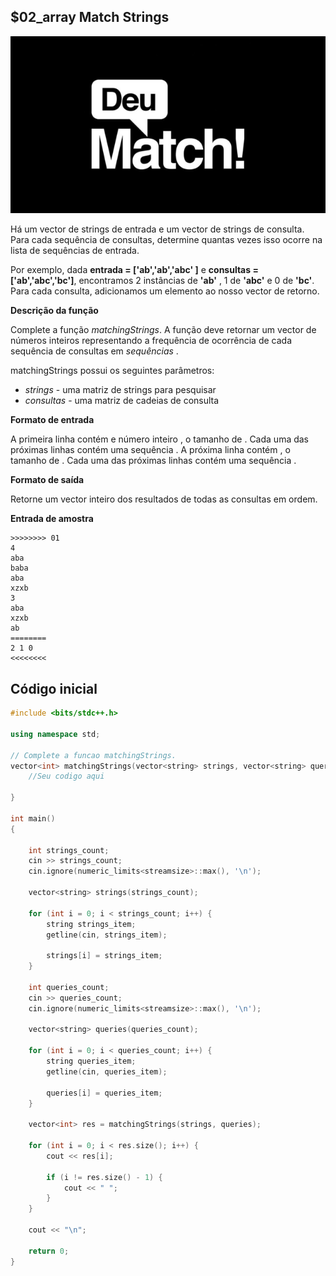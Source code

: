 ## $02_array Match Strings

![](__capa.jpg)

Há um vector de strings de entrada e um vector de strings de consulta. Para cada sequência de consultas, determine quantas vezes isso ocorre na lista de sequências de entrada.

Por exemplo, dada  **entrada = ['ab','ab','abc' ]** e **consultas = ['ab','abc','bc']**, encontramos 2 instâncias de **'ab'** , 1 de **'abc'** e 0 de **'bc'**. Para cada consulta, adicionamos um elemento ao nosso vector de retorno. 

**Descrição da função**

Complete a função *matchingStrings*. A função deve retornar um vector de números inteiros representando a frequência de ocorrência de cada sequência de consultas em *sequências* .

matchingStrings possui os seguintes parâmetros:

- *strings* - uma matriz de strings para pesquisar
- *consultas* - uma matriz de cadeias de consulta

**Formato de entrada**

A primeira linha contém e número inteiro , o tamanho de . Cada uma das próximas linhas contém uma sequência . A próxima linha contém , o tamanho de . Cada uma das próximas linhas contém uma sequência . 

**Formato de saída**

Retorne um vector inteiro dos resultados de todas as consultas em ordem.

**Entrada de amostra**

```
>>>>>>>> 01
4 
aba 
baba 
aba 
xzxb 
3 
aba 
xzxb 
ab
========
2 1 0
<<<<<<<<
```

## Código inicial

```cpp
#include <bits/stdc++.h>

using namespace std;

// Complete a funcao matchingStrings.
vector<int> matchingStrings(vector<string> strings, vector<string> queries) {
    //Seu codigo aqui
    
}

int main()
{

    int strings_count;
    cin >> strings_count;
    cin.ignore(numeric_limits<streamsize>::max(), '\n');

    vector<string> strings(strings_count);

    for (int i = 0; i < strings_count; i++) {
        string strings_item;
        getline(cin, strings_item);

        strings[i] = strings_item;
    }

    int queries_count;
    cin >> queries_count;
    cin.ignore(numeric_limits<streamsize>::max(), '\n');

    vector<string> queries(queries_count);

    for (int i = 0; i < queries_count; i++) {
        string queries_item;
        getline(cin, queries_item);

        queries[i] = queries_item;
    }

    vector<int> res = matchingStrings(strings, queries);

    for (int i = 0; i < res.size(); i++) {
        cout << res[i];

        if (i != res.size() - 1) {
            cout << " ";
        }
    }

    cout << "\n";

    return 0;
}

```



